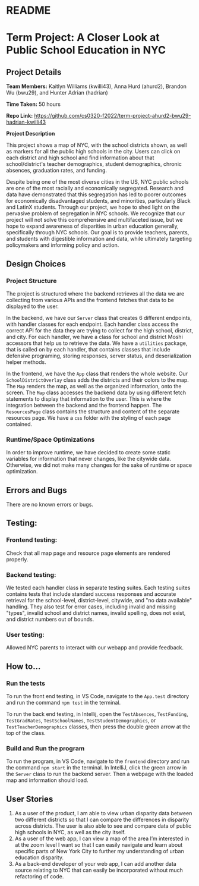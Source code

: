 # README
# Term Project: A Closer Look at Public School Education in NYC

## Project Details
**Team Members:** Kaitlyn Williams (kwilli43), Anna Hurd (ahurd2), Brandon Wu (bwu29), and Hunter Adrian (hadrian)

**Time Taken:** 50 hours 

**Repo Link:** https://github.com/cs0320-f2022/term-project-ahurd2-bwu29-hadrian-kwilli43

**Project Description**

This project shows a map of NYC, with the school districts shown, as well as markers for all the public high schools in the city. Users can click on each district and high school and 
find information about that school/district's teacher demographics, student demographics, chronic absences, graduation rates, and funding.


Despite being one of the most diverse cities in the US, NYC public schools are one of the most racially and economically segregated. Research and data have demonstrated that this segregation has led to poorer outcomes for economically disadvantaged students, and minorities, particularly Black and LatinX students. Through our project, we hope to shed light on the pervasive problem of segregation in NYC schools.
We recognize that our project will not solve this comprehensive and multifaceted issue, but we hope to expand awareness of disparities in urban education generally, specifically through NYC schools. Our goal is to provide teachers, parents, and students with digestible information and data, while ultimately targeting policymakers and informing policy and action.

## Design Choices

### Project Structure
The project is structured where the backend retrieves all the data we are collecting from various APIs and the frontend fetches that data to be displayed to the user.

In the backend, we have our `Server` class that creates 6 different endpoints, with handler classes for each endpoint. 
Each handler class access the correct API for the data they are trying to collect for the high school, district, and city. 
For each handler, we have a class for school and district Moshi accessors that help us to retrieve the data. We have a 
`utilities` package, that is called on by each handler, that contains classes that include defensive programing, storing responses, server status, and deserialization 
helper methods. 

In the frontend, we have the `App` class that renders the whole website. Our `SchoolDistrictOverlay` class adds the districts and their colors to the map.
The `Map` renders the map, as well as the organized information, onto the screen. The `Map` class accesses the backend data by using different fetch statements to display that information to the user. 
This is where the integration between the backend and the frontend happen. 
The `ResourcesPage` class contains the structure and content of the separate resources page. 
We have a `css` folder with the styling of each page contained. 

### Runtime/Space Optimizations
In order to improve runtime, we have decided to create some static variables for information that never changes, like the citywide data. 
Otherwise, we did not make many changes for the sake of runtime or space optimization. 

## Errors and Bugs
There are no known errors or bugs.

## Testing:
### Frontend testing:
Check that all map page and resource page elements are rendered properly. 

### Backend testing:
We tested each handler class in separate testing suites. Each testing suites contains tests that include standard success responses and accurate retrieval for the school-level, district-level, citywide, and "no data available" handling. 
They also test for error cases, including invalid and missing "types", invalid school and district names, invalid spelling, does not exist, and district numbers out of bounds.

### User testing:
Allowed NYC parents to interact with our webapp and provide feedback.



## How to…

### Run the tests
To run the front end testing, in VS Code, navigate to the `App.test` directory and run the command `npm test` in the terminal.

To run the back end testing, in Intellij, open the `TestAbsences`, `TestFunding`, `TestGradRates`, `TestSchoolNames`, `TestStudentDemographics`, or `TestTeacherDemographics` classes, then press the double green arrow at the top of the class. 
### Build and Run the program
To run the program, in VS Code, navigate to the `frontend` directory and run the command `npm start` in the terminal. In IntelliJ, click the green arrow in the `Server` class to run the backend server. Then a webpage with the loaded map and information should load.

## User Stories
1) As a user of the product, I am able to view urban disparity data between two different districts so that I can compare the differences in disparity across districts. The user is also able to see and compare data of public high schools in NYC, as well as the city itself.
2) As a user of the web app, I can view a map of the area I’m interested in at the zoom level I want so that I can easily navigate and learn about specific parts of New York City to further my understanding of urban education disparity.
3) As a back-end developer of your web app, I can add another data source relating to NYC that can easily be incorporated without much refactoring of code.
